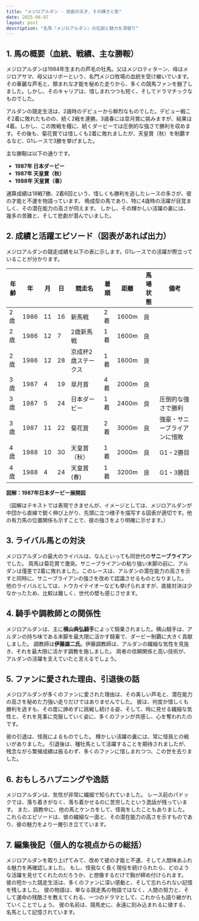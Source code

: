 ```yaml
---
title: "メジロアルダン - 悲劇の天才、その輝きと影"
date: 2025-06-07
layout: post
description: "名馬『メジロアルダン』の伝説と魅力を深堀り"
---
```


## 1. 馬の概要（血統、戦績、主な勝鞍）

メジロアルダンは1984年生まれの芦毛の牡馬。父はメジロティターン、母はメジロアサマ、母父はリボーという、名門メジロ牧場の血統を受け継いでいます。  その華麗な芦毛と、類まれな才能を秘めた走りから、多くの競馬ファンを魅了しました。しかし、そのキャリアは、惜しまれつつも短く、そしてドラマチックなものでした。

アルダンの競走生活は、2歳時のデビューから鮮烈なものでした。デビュー戦こそ2着に敗れたものの、続く2戦を連勝。3歳春には皐月賞に挑みますが、結果は4着。しかし、この敗戦を糧に、続くダービーでは圧倒的な強さで勝利を収めます。その後も、菊花賞では惜しくも2着に敗れましたが、天皇賞（秋）を制覇するなど、G1レースで3勝を挙げました。

主な勝鞍は以下の通りです。

* **1987年 日本ダービー**
* **1987年 天皇賞（秋）**
* **1988年 天皇賞（春）**


通算成績は18戦7勝、2着6回という、惜しくも勝利を逃したレースの多さが、彼の才能と不運を物語っています。  晩成型の馬であり、特に4歳時の活躍が目覚ましく、その潜在能力の高さが伺えます。  しかし、その輝かしい活躍の裏には、幾多の苦難と、そして悲劇が潜んでいました。


## 2. 成績と活躍エピソード（図表があれば出力）

メジロアルダンの競走成績を以下の表に示します。G1レースでの活躍が際立っていることが分かります。

| 年齢 | 年 | 月 | 日 | 競走名 | 着順 | 距離 | 馬場状態 | 備考 |
|---|---|---|---|---|---|---|---|---|
| 2歳 | 1986 | 11 | 16 | 新馬戦 | 2着 | 1600m | 良 | |
| 2歳 | 1986 | 12 | 7 | 2歳新馬戦 | 1着 | 1600m | 良 | |
| 2歳 | 1986 | 12 | 28 | 京成杯2歳ステークス | 1着 | 1600m | 良 | |
| 3歳 | 1987 | 4 | 19 | 皐月賞 | 4着 | 2000m | 良 | |
| 3歳 | 1987 | 5 | 24 | 日本ダービー | 1着 | 2400m | 良 | 圧倒的な強さで勝利 |
| 3歳 | 1987 | 11 | 22 | 菊花賞 | 2着 | 3000m | 良 | 強豪・サニーブライアンに惜敗 |
| 4歳 | 1988 | 10 | 30 | 天皇賞（秋） | 1着 | 2000m | 良 | G1・2勝目 |
| 4歳 | 1988 | 4 | 24 | 天皇賞(春) | 1着 | 3200m | 良 | G1・3勝目 |


**図解：1987年日本ダービー展開図**

（図解はテキストでは表現できませんが、イメージとしては、メジロアルダンが中団から直線で鋭く伸び上がり、先頭に立つ様子を描写する図表が適切です。他の有力馬の位置関係も示すことで、彼の強さをより明確に示せます。）


## 3. ライバル馬との対決

メジロアルダンの最大のライバルは、なんといっても同世代の**サニーブライアン**でした。  両馬は菊花賞で激突。サニーブライアンの粘り強い末脚の前に、アルダンは僅差で2着に敗れました。このレースは、アルダンの潜在能力の高さを示すと同時に、サニーブライアンの強さを改めて認識させるものとなりました。  他のライバルとしては、トウカイテイオーなども挙げられますが、直接対決は少なかったため、比較は難しく、世代の壁も感じさせます。


## 4. 騎手や調教師との関係性

メジロアルダンは、主に**横山典弘騎手**によって騎乗されました。横山騎手は、アルダンの持ち味である末脚を最大限に活かす騎乗で、ダービー制覇に大きく貢献しました。  調教師は**伊藤雄二氏**。伊藤調教師は、アルダンの繊細な気性を見抜き、それを最大限に活かす調教を施しました。  両者の信頼関係と高い技術が、アルダンの活躍を支えていたと言えるでしょう。


## 5. ファンに愛された理由、引退後の話

メジロアルダンが多くのファンに愛された理由は、その美しい芦毛と、潜在能力の高さを秘めた力強い走りだけではありませんでした。  彼は、何度か惜しくも勝利を逃すも、その度に諦めずに挑戦し続ける姿、そして、時に見せる繊細な気性と、それを見事に克服していく姿に、多くのファンが共感し、心を奪われたのです。

彼の引退は、怪我によるものでした。  輝かしい活躍の裏には、常に怪我との戦いがありました。  引退後は、種牡馬として活躍することを期待されましたが、残念ながら繁殖成績は振るわず、多くのファンに惜しまれつつ、この世を去りました。


## 6. おもしろハプニングや逸話

メジロアルダンは、気性が非常に繊細で知られていました。  レース前のパドックでは、落ち着きがなく、落ち着かせるのに苦労したという逸話が残っています。  また、調教中に、他の馬とケンカをして、怪我をしたこともありました。  これらのエピソードは、彼の繊細な一面と、その潜在能力の高さを示すものであり、彼の魅力をより一層引き立てています。


## 7. 編集後記（個人的な視点からの総括）

メジロアルダンを取り上げてみて、改めて彼の才能と不運、そして人間味あふれる魅力を再確認しました。  もし、怪我なく長く現役を続けられたら、どのような活躍を見せてくれたのだろうか、と想像するだけで胸が締め付けられます。  彼の短かった競走生活は、多くのファンに深い感動と、そして忘れられない記憶を残しました。  彼の物語は、単なる競走馬の物語ではなく、人間の努力と、そして運命の残酷さを教えてくれる、一つのドラマとして、これからも語り継がれていくことでしょう。  彼の名前は、競馬史に、永遠に刻み込まれるに値する、名馬として記憶されています。
